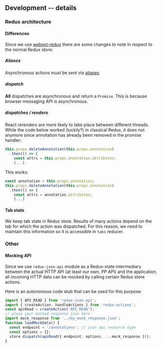 
## Development -- details

### Redux architecture

#### Differences
Since we use [webext-redux](https://github.com/tshaddix/webext-redux)
there are some changes to note in respect to the normal Redux store:

##### Aliases

Asynchronous actions must be sent via
[aliases](https://github.com/tshaddix/webext-redux#4-optional-implement-actions-whose-logic-only-happens-in-the-background-script-we-call-them-aliases).


##### dispatch

**All** dispatches are asynchronous and return a `Promise`.
This is because browser messaging API is asynchronous.

##### dispatches / renders

React rerenders are more likely to take place between different threads.
While the code below worked (luckily?) in classical Redux,
it does not anymore since annotation has already been removed in the promise handler:
```js
this.props.deleteAnnotation(this.props.annotation)
  .then(() => {
    const attrs = this.props.annotation.attributes;
    (...)
```

This works:
```js
const annotation = this.props.annotation;
this.props.deleteAnnotation(this.props.annotation)
  .then(() => {
    const attrs = annotation.attributes;
    (...)
```

#### Tab state

We keep tab state in Redux store.
Results of many actions depend on the tab for which the action was dispatched.
For this reason, we need to maintain this information so it is accessible in `tabs` reducer.


### Other

#### Mocking API

Since we use `redux-json-api` module as a Redux-state intermediary
between the actual HTTP API (at least our own, PP API) and the application,
all incoming HTTP data can be mocked by calling certain Redux store actions.

Here is an autonomous code stub that can be used for this purpose:

```typescript
import { API_READ } from 'redux-json-api';
import { createAction, handleActions } from 'redux-actions';
const apiRead = createAction('API_READ');
// place your mocked response json here
import mock_response from '../my_mock_response.json';
function loadMockData() {
  const endpoint = '/annotations'; // json api resource type
  const options = {};
  store.dispatch(apiRead({ endpoint, options, ...mock_response }));
}
```
